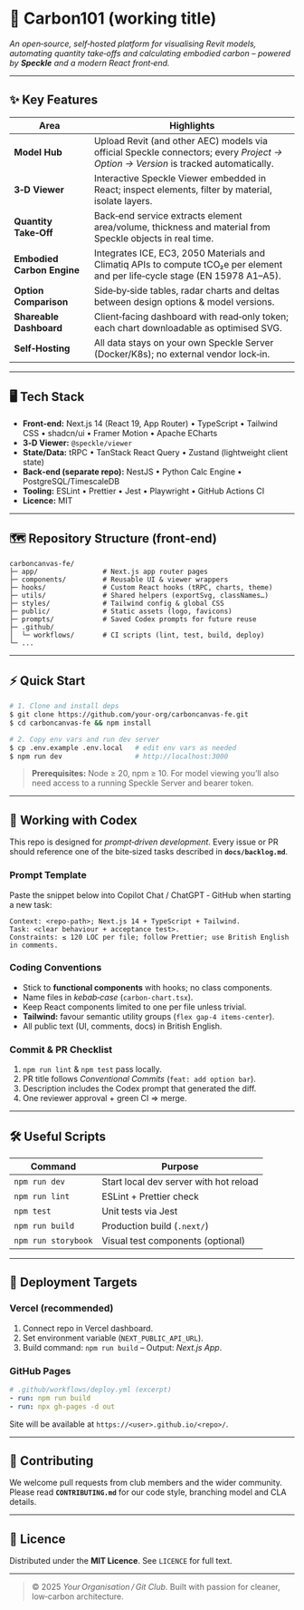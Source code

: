# 🚀  Carbon101 (working title)

*An open‑source, self‑hosted platform for visualising Revit models, automating quantity take‑offs and calculating embodied carbon – powered by **Speckle** and a modern React front‑end.*

---

## ✨  Key Features

| Area                       | Highlights                                                                                                                        |
| -------------------------- | --------------------------------------------------------------------------------------------------------------------------------- |
| **Model Hub**              | Upload Revit (and other AEC) models via official Speckle connectors; every *Project → Option → Version* is tracked automatically. |
| **3‑D Viewer**             | Interactive Speckle Viewer embedded in React; inspect elements, filter by material, isolate layers.                               |
| **Quantity Take‑Off**      | Back‑end service extracts element area/volume, thickness and material from Speckle objects in real time.                          |
| **Embodied Carbon Engine** | Integrates ICE, EC3, 2050 Materials and Climatiq APIs to compute tCO₂e per element and per life‑cycle stage (EN 15978 A1–A5).     |
| **Option Comparison**      | Side‑by‑side tables, radar charts and deltas between design options & model versions.                                             |
| **Shareable Dashboard**    | Client‑facing dashboard with read‑only token; each chart downloadable as optimised SVG.                                           |
| **Self‑Hosting**           | All data stays on your own Speckle Server (Docker/K8s); no external vendor lock‑in.                                               |

---

## 🖥️  Tech Stack

* **Front‑end:** Next.js 14 (React 19, App Router) • TypeScript • Tailwind CSS • shadcn/ui • Framer Motion • Apache ECharts
* **3‑D Viewer:** `@speckle/viewer`
* **State/Data:** tRPC • TanStack React Query • Zustand (lightweight client state)
* **Back‑end (separate repo):** NestJS • Python Calc Engine • PostgreSQL/TimescaleDB
* **Tooling:** ESLint • Prettier • Jest • Playwright • GitHub Actions CI
* **Licence:** MIT

---

## 🗺️  Repository Structure (front‑end)

```
carboncanvas-fe/
├─ app/                # Next.js app router pages
├─ components/         # Reusable UI & viewer wrappers
├─ hooks/              # Custom React hooks (tRPC, charts, theme)
├─ utils/              # Shared helpers (exportSvg, classNames…)
├─ styles/             # Tailwind config & global CSS
├─ public/             # Static assets (logo, favicons)
├─ prompts/            # Saved Codex prompts for future reuse
├─ .github/
│  └─ workflows/       # CI scripts (lint, test, build, deploy)
└─ ...
```

---

## ⚡  Quick Start

```bash
# 1. Clone and install deps
$ git clone https://github.com/your‑org/carboncanvas-fe.git
$ cd carboncanvas-fe && npm install

# 2. Copy env vars and run dev server
$ cp .env.example .env.local   # edit env vars as needed
$ npm run dev                  # http://localhost:3000
```

> **Prerequisites:** Node ≥ 20, npm ≥ 10.  For model viewing you’ll also need access to a running Speckle Server and bearer token.

---

## 🤖  Working with **Codex**

This repo is designed for *prompt‑driven development*.  Every issue or PR should reference one of the bite‑sized tasks described in **`docs/backlog.md`**.

### Prompt Template

Paste the snippet below into Copilot Chat / ChatGPT ‑ GitHub when starting a new task:

```
Context: <repo‑path>; Next.js 14 + TypeScript + Tailwind.
Task: <clear behaviour + acceptance test>.
Constraints: ≤ 120 LOC per file; follow Prettier; use British English in comments.
```

### Coding Conventions

* Stick to **functional components** with hooks; no class components.
* Name files in *kebab‑case* (`carbon-chart.tsx`).
* Keep React components limited to one per file unless trivial.
* **Tailwind:** favour semantic utility groups (`flex gap‑4 items‑center`).
* All public text (UI, comments, docs) in British English.

### Commit & PR Checklist

1. `npm run lint` & `npm test` pass locally.
2. PR title follows *Conventional Commits* (`feat: add option bar`).
3. Description includes the Codex prompt that generated the diff.
4. One reviewer approval + green CI ⇒ merge.

---

## 🛠️  Useful Scripts

| Command             | Purpose                                |
| ------------------- | -------------------------------------- |
| `npm run dev`       | Start local dev server with hot reload |
| `npm run lint`      | ESLint + Prettier check                |
| `npm test`          | Unit tests via Jest                    |
| `npm run build`     | Production build (`.next/`)            |
| `npm run storybook` | Visual test components (optional)      |

---

## 🚀  Deployment Targets

### Vercel (recommended)

1. Connect repo in Vercel dashboard.
2. Set environment variable (`NEXT_PUBLIC_API_URL`).
3. Build command: `npm run build`  – Output: *Next.js App*.

### GitHub Pages

```yaml
# .github/workflows/deploy.yml (excerpt)
- run: npm run build
- run: npx gh-pages -d out
```

Site will be available at `https://<user>.github.io/<repo>/`.

---

## 🤝  Contributing

We welcome pull requests from club members and the wider community.  Please read **`CONTRIBUTING.md`** for our code style, branching model and CLA details.

---

## 📜  Licence

Distributed under the **MIT Licence**.  See `LICENCE` for full text.

---

> © 2025 *Your Organisation / Git Club*.  Built with passion for cleaner, low‑carbon architecture.
